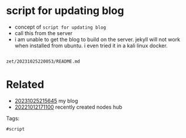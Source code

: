 # script for updating blog

- concept of `script for updating blog`
- call this from the server
- i am unable to get the blog to build on the server. jekyll will not work when installed from ubuntu. i even tried it in a kali linux docker.

```bash
```

` zet/20231025220053/README.md `

# Related

- [20231025215645](/zet/20231025215645/README.md) my blog
- [20221012171100](/zet/20221012171100/README.md) recently created nodes hub

Tags:

    #script
